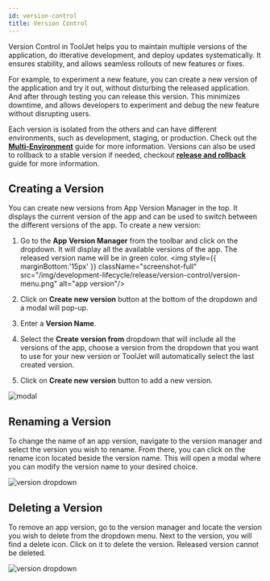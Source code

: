 ```yaml
---
id: version-control
title: Version Control
---
```


Version Control in ToolJet helps you to maintain multiple versions of the application, do itterative development, and deploy updates systematically. It ensures stability, and allows seamless rollouts of new features or fixes.

For example, to experiment a new feature, you can create a new version of the application and try it out, without disturbing the released application. And after through testing you can release this version. This minimizes downtime, and allows developers to experiment and debug the new feature without disrupting users.

Each version is isolated from the others and can have different environments, such as development, staging, or production. Check out the **[Multi-Environment](#)** guide for more information. Versions can also be used to rollback to a stable version if needed, checkout **[release and rollback](#)** guide for more information.

## Creating a Version

You can create new versions from App Version Manager in the top. It displays the current version of the app and can be used to switch between the different versions of the app. To create a new version:

1. Go to the **App Version Manager** from the toolbar and click on the dropdown. It will display all the available versions of the app. The released version name will be in green color.
<img style={{ marginBottom:'15px' }} className="screenshot-full" src="/img/development-lifecycle/release/version-control/version-menu.png" alt="app version"/>

2. Click on **Create new version** button at the bottom of the dropdown and a modal will pop-up. 

3. Enter a **Version Name**.

4. Select the **Create version from** dropdown that will include all the versions of the app, choose a version from the dropdown that you want to use for your new version or ToolJet will automatically select the last created version.

5. Click on **Create new version** button to add a new version.

<img className="screenshot-full" src="/img/development-lifecycle/release/version-control/newpopup-v2.png" alt="modal"/>

## Renaming a Version

To change the name of an app version, navigate to the version manager and select the version you wish to rename. From there, you can click on the rename icon located beside the version name. This will open a modal where you can modify the version name to your desired choice.

<img className="screenshot-full" src="/img/development-lifecycle/release/version-control/edit-v2.png" alt="version dropdown" />

## Deleting a Version

To remove an app version, go to the version manager and locate the version you wish to delete from the dropdown menu. Next to the version, you will find a delete icon. Click on it to delete the version. Released version cannot be deleted.

<img className="screenshot-full" src="/img/development-lifecycle/release/version-control/delete-v2.png" alt="version dropdown" />
